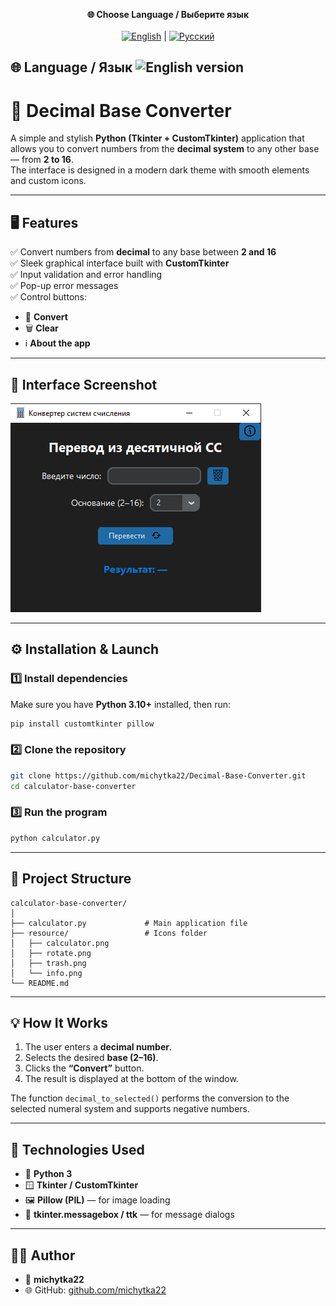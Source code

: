 <p align="center">
  <b>🌐 Choose Language / Выберите язык</b><br><br>
  <a href="README_EN.md"><img src="https://flagcdn.com/40x30/us.png" alt="English" /></a> |
  <a href="README_RU.md"><img src="https://flagcdn.com/40x30/ru.png" alt="Русский" /></a> 
</p>

🌐 Language / Язык
![English version](https://flagcdn.com/w20/us.png)
---


# 🔢 Decimal Base Converter

A simple and stylish **Python (Tkinter + CustomTkinter)** application that allows you to convert numbers from the **decimal system** to any other base — from **2 to 16**.  
The interface is designed in a modern dark theme with smooth elements and custom icons.

---

## 🖥️ Features

✅ Convert numbers from **decimal** to any base between **2 and 16**  
✅ Sleek graphical interface built with **CustomTkinter**  
✅ Input validation and error handling  
✅ Pop-up error messages  
✅ Control buttons:
- 🔁 **Convert**
- 🗑 **Clear**
- ℹ **About the app**

---

## 📸 Interface Screenshot

![Program Interface](resource/screenshot.png)

---

## ⚙️ Installation & Launch

### 1️⃣ Install dependencies

Make sure you have **Python 3.10+** installed, then run:

```bash
pip install customtkinter pillow
````

### 2️⃣ Clone the repository

```bash
git clone https://github.com/michytka22/Decimal-Base-Converter.git
cd calculator-base-converter
```

### 3️⃣ Run the program

```bash
python calculator.py
```

---

## 📁 Project Structure

```
calculator-base-converter/
│
├── calculator.py             # Main application file
├── resource/                 # Icons folder
│   ├── calculator.png
│   ├── rotate.png
│   ├── trash.png
│   └── info.png
└── README.md
```

---

## 💡 How It Works

1. The user enters a **decimal number**.
2. Selects the desired **base (2–16)**.
3. Clicks the **“Convert”** button.
4. The result is displayed at the bottom of the window.

The function `decimal_to_selected()` performs the conversion to the selected numeral system and supports negative numbers.

---

## 🧩 Technologies Used

* 🐍 **Python 3**
* 🪟 **Tkinter / CustomTkinter**
* 🖼 **Pillow (PIL)** — for image loading
* 💬 **tkinter.messagebox / ttk** — for message dialogs

---

## 👨‍💻 Author

* 👤 **michytka22**
* 🌐 GitHub: [github.com/michytka22](https://github.com/michytka22)
